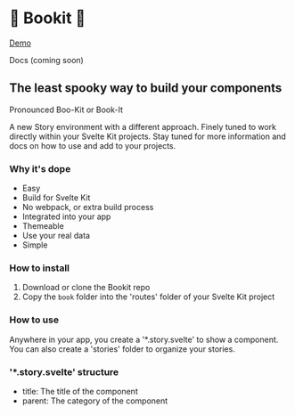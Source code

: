 # 👻 Bookit 👻

[Demo](https://bookit.leveluptutorials.com/book)

Docs (coming soon)

## The least spooky way to build your components

Pronounced Boo-Kit or Book-It

A new Story environment with a different approach. Finely tuned to work directly within your Svelte Kit projects. Stay tuned for more information and docs on how to use and add to your projects.

### Why it's dope

- Easy
- Build for Svelte Kit
- No webpack, or extra build process
- Integrated into your app
- Themeable
- Use your real data
- Simple

### How to install

1. Download or clone the Bookit repo
2. Copy the `book` folder into the 'routes' folder of your Svelte Kit project

### How to use

Anywhere in your app, you create a '*.story.svelte' to show a component. You can also create a 'stories' folder to organize your stories.

### '*.story.svelte' structure

- title: The title of the component
- parent: The category of the component
